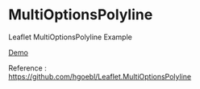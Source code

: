 # MultiOptionsPolyline
Leaflet MultiOptionsPolyline Example

[Demo](https://somnuekm.github.io/MultiOptionsPolyline/index.html)


Reference : <br/> https://github.com/hgoebl/Leaflet.MultiOptionsPolyline
